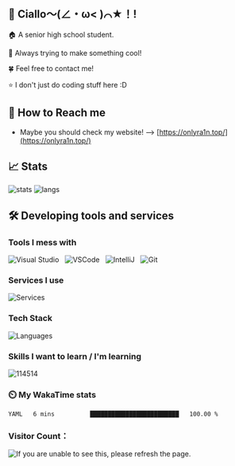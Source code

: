 ## 👋 Ciallo～(∠・ω< )⌒★！!

🏠 A senior high school student.

🚀 Always trying to make something cool!

🍀 Feel free to contact me!

⭐ I don't just do coding stuff here :D

## 📱 How to Reach me

- Maybe you should check my website! --> [https://onlyra1n.top/](https://onlyra1n.top/)

## 📈 Stats

![stats](https://github-readme-stats.vercel.app/api?username=hexadecimal233&theme=dracula&show_icons=true)
![langs](https://github-readme-stats.vercel.app/api/top-langs/?username=hexadecimal233&theme=dracula&layout=compact)

## 🛠️ Developing tools and services

### Tools I mess with

![Visual Studio](https://img.shields.io/badge/Editor-Visual_Studio-white?style=flat-square&logo=visualstudio&color=4abf8a)
&nbsp;
![VSCode](https://img.shields.io/badge/Editor-Visual_Studio_Code-white?style=flat-square&logo=visualstudiocode&color=4abf8a)
&nbsp;
![IntelliJ](https://img.shields.io/badge/Editor-IntelliJ-white?style=flat-square&logo=IntelliJ+IDEA&color=4abf8a)
&nbsp;
![Git](https://img.shields.io/badge/VCS-Git-white?style=flat-square&logo=Git&color=4abf8a)&nbsp;

### Services I use

![Services](https://skillicons.dev/icons?i=github,vercel,cloudflare,gradle)

### Tech Stack

![Languages](https://skillicons.dev/icons?i=java,js,py,cs,markdown)

### Skills I want to learn / I'm learning

![114514](https://skillicons.dev/icons?i=ae,aws,gcp,nginx,mongodb,php,blender,c,cpp,cmake,figma,godot,ps,pr,ai,unity)

### ⏲️ My WakaTime stats

<!--START_SECTION:waka-->

```txt
YAML   6 mins          █████████████████████████   100.00 %
```

<!--END_SECTION:waka-->

<h3>Visitor Count：</h3>
<img src="https://moe-counter.glitch.me/get/@6475578645547358?theme=moebooru" alt="If you are unable to see this, please refresh the page.">
